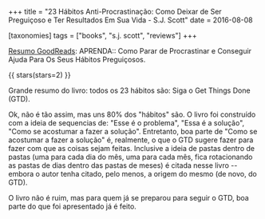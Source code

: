 +++
title = "23 Hábitos Anti-Procrastinação: Como Deixar de Ser Preguiçoso e Ter Resultados Em Sua Vida - S.J. Scott"
date = 2016-08-08

[taxonomies]
tags = ["books", "s.j. scott", "reviews"]
+++

[Resumo GoodReads](https://www.goodreads.com/book/show/23846012-23-h-bitos-anti-procrastina-o):
APRENDA:: Como Parar de Procrastinar e Conseguir Ajuda Para Os Seus Hábitos
Preguiçosos.

<!-- more -->

{{ stars(stars=2) }}

Grande resumo do livro: todos os 23 hábitos são: Siga o Get Things Done (GTD).

Ok, não é tão assim, mas uns 80% dos "hábitos" são. O livro foi construído com
a ideia de sequencias de: "Esse é o problema", "Essa é a solução", "Como se
acostumar a fazer a solução". Entretanto, boa parte de "Como se acostumar a
fazer a solução" é, realmente, o que o GTD sugere fazer para fazer com que as
coisas sejam feitas. Inclusive a ideia de pastas dentro de pastas (uma para
cada dia do mês, uma para cada mês, fica rotacionando as pastas de dias dentro
das pastas de meses) é citada nesse livro -- embora o autor tenha citado, pelo
menos, a origem do mesmo (de novo, do GTD).

O livro não é ruim, mas para quem já se preparou para seguir o GTD, boa parte
do que foi apresentado já é feito.
